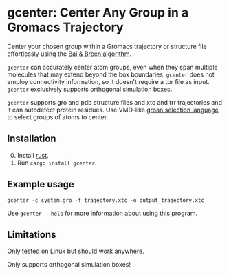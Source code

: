 # gcenter: Center Any Group in a Gromacs Trajectory 

Center your chosen group within a Gromacs trajectory or structure file effortlessly using the [Bai & Breen algorithm](https://doi.org/10.1080/2151237X.2008.10129266).

`gcenter` can accurately center atom groups, even when they span multiple molecules that may extend beyond the box boundaries. `gcenter` does not employ connectivity information, so it doesn't require a tpr file as input. `gcenter` exclusively supports orthogonal simulation boxes.

`gcenter` supports gro and pdb structure files and xtc and trr trajectories and it can autodetect protein residues. Use VMD-like [groan selection language](https://docs.rs/groan_rs/latest/groan_rs/#groan-selection-language) to select groups of atoms to center.

## Installation

0) Install [rust](https://www.rust-lang.org/tools/install).
1) Run `cargo install gcenter`.

## Example usage

```
gcenter -c system.gro -f trajectory.xtc -o output_trajectory.xtc
```

Use `gcenter --help` for more information about using this program.


## Limitations

Only tested on Linux but should work anywhere.

Only supports orthogonal simulation boxes!